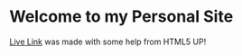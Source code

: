 # Welcome to my Personal Site

[Live Link](www.kyleginzburg.com) was made with some help from HTML5 UP! 